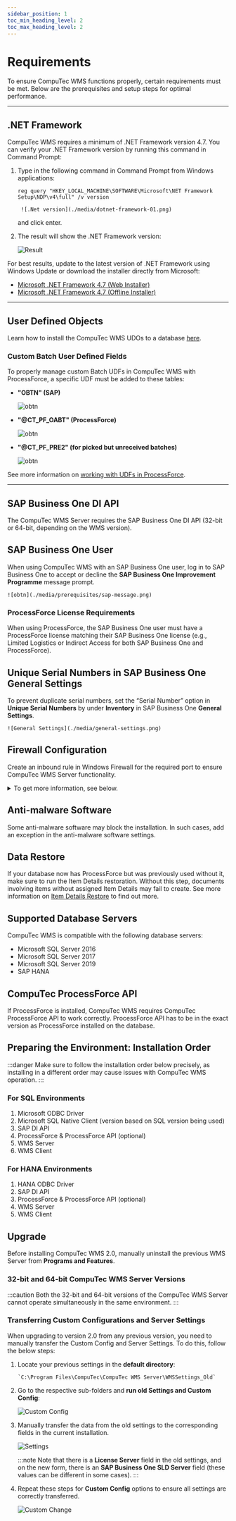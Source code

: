 ```yaml
---
sidebar_position: 1
toc_min_heading_level: 2
toc_max_heading_level: 2
---
```


# Requirements

To ensure CompuTec WMS functions properly, certain requirements must be met. Below are the prerequisites and setup steps for optimal performance.

---

## .NET Framework

CompuTec WMS requires a minimum of .NET Framework version 4.7. You can verify your .NET Framework version by running this command in Command Prompt:

1. Type in the following command in Command Prompt from Windows applications:

    ```text
    reg query "HKEY_LOCAL_MACHINE\SOFTWARE\Microsoft\NET Framework Setup\NDP\v4\full" /v version
    ```

        ![.Net version](./media/dotnet-framework-01.png)

    and click enter.

2. The result will show the .NET Framework version:

    ![Result](./media/dotnet-framework.png)

For best results, update to the latest version of .NET Framework using Windows Update or download the installer directly from Microsoft:

- [Microsoft .NET Framework 4.7 (Web Installer)](https://www.microsoft.com/en-us/download/details.aspx?id=55170)
- [Microsoft .NET Framework 4.7 (Offline Installer)](https://www.microsoft.com/en-us/download/details.aspx?id=55167)

---

## User Defined Objects

Learn how to install the CompuTec WMS UDOs to a database [here](./wms-server/overview.md).

### Custom Batch User Defined Fields

To properly manage custom Batch UDFs in CompuTec WMS with ProcessForce, a specific UDF must be added to these tables:

- **"OBTN" (SAP)**

    ![obtn](./media/prerequisites/obtn.png)

- **"@CT_PF_OABT" (ProcessForce)**

    ![obtn](./media/prerequisites/ct-pf-oabtct.png)

- **"@CT_PF_PRE2" (for picked but unreceived batches)**

    ![obtn](./media/prerequisites/ct-pf-pre2.png)

See more information on [working with UDFs in ProcessForce](/docs/processforce/administrator-guide/udfs).

---

## SAP Business One DI API

The CompuTec WMS Server requires the SAP Business One DI API (32-bit or 64-bit, depending on the WMS version).

## SAP Business One User

When using CompuTec WMS with an SAP Business One user, log in to SAP Business One to accept or decline the **SAP Business One Improvement Programme** message prompt.

    ![obtn](./media/prerequisites/sap-message.png)

### ProcessForce License Requirements

When using ProcessForce, the SAP Business One user must have a ProcessForce license matching their SAP Business One license (e.g., Limited Logistics or Indirect Access for both SAP Business One and ProcessForce).

## Unique Serial Numbers in SAP Business One General Settings

To prevent duplicate serial numbers, set the “Serial Number” option in **Unique Serial Numbers** by under **Inventory** in SAP Business One **General Settings**.

    ![General Settings](./media/general-settings.png)

## Firewall Configuration

Create an inbound rule in Windows Firewall for the required port to ensure CompuTec WMS Server functionality.

<details>
<summary>To get more information, see below.</summary>
<div>
    1. Open: **Control Panel > Windows Defender Firewall**:

        ![Firewall](./media/control-panel.png)

    2. Click **Advanced settings**:

        ![Firewall - settings](./media/advanced-settings.png)
    3. Select **Inbound Rules** and choose **New Rule...** in the **Actions** window - **this runs New Inbound Rule Wizard**:

        ![Inbound rule](./media/inbound-rule.png)
    4. Choose **Port** as the rule type:

        ![Port](./media/port.png)
    5. Choose **TCP** protocol and specify **31002** as the local port:

        ![TCP](./media/protocol-port.png)
    6. Choose the **Allow the connection** action:

        ![Allow the connection](./media/action-allow-connection.png)
    7. Choose all **profiles**:

        ![All Profiles](./media/profiles.png)
    8. Specify the **rule name** and click **"Finish"**:

        ![CompuTec License Server](./media/computec-wms.png)
</div>
</details>

## Anti-malware Software

Some anti-malware software may block the installation. In such cases, add an exception in the anti-malware software settings.

## Data Restore

If your database now has ProcessForce but was previously used without it, make sure to run the Item Details restoration. Without this step, documents involving items without assigned Item Details may fail to create. See more information on [Item Details Restore](./sap-business-one-settings/item-details-restore.md) to find out more.

## Supported Database Servers

CompuTec WMS is compatible with the following database servers:

- Microsoft SQL Server 2016
- Microsoft SQL Server 2017
- Microsoft SQL Server 2019
- SAP HANA

## CompuTec ProcessForce API

If ProcessForce is installed, CompuTec WMS requires CompuTec ProcessForce API to work correctly. ProcessForce API has to be in the exact version as ProcessForce installed on the database.

## Preparing the Environment: Installation Order

:::danger
    Make sure to follow the installation order below precisely, as installing in a different order may cause issues with CompuTec WMS operation.
:::

### For SQL Environments

1. Microsoft ODBC Driver
2. Microsoft SQL Native Client (version based on SQL version being used)
3. SAP DI API
4. ProcessForce & ProcessForce API (optional)
5. WMS Server
6. WMS Client

### For HANA Environments

1. HANA ODBC Driver
2. SAP DI API
3. ProcessForce & ProcessForce API (optional)
4. WMS Server
5. WMS Client

## Upgrade

Before installing CompuTec WMS 2.0, manually uninstall the previous WMS Server from **Programs and Features**.

### 32-bit and 64-bit CompuTec WMS Server Versions

:::caution
Both the 32-bit and 64-bit versions of the CompuTec WMS Server cannot operate simultaneously in the same environment.
:::

### Transferring Custom Configurations and Server Settings

When upgrading to version 2.0 from any previous version, you need to manually transfer the Custom Config and Server Settings. To do this, follow the below steps:

1. Locate your previous settings in the **default directory**:

    ```text
    `C:\Program Files\CompuTec\CompuTec WMS Server\WMSSettings_Old`
    ```

2. Go to the respective sub-folders and **run old Settings and Custom Config**:

    ![Custom Config](./media/cc-run.webp)

3. Manually transfer the data from the old settings to the corresponding fields in the current installation.

    ![Settings](./media/wms-settings.webp)

    :::note
    Note that there is a **License Server** field in the old settings, and on the new form, there is an **SAP Business One SLD Server** field (these values can be different in some cases).
    :::

4. Repeat these steps for **Custom Config** options to ensure all settings are correctly transferred.

    ![Custom Change](./media/custom-change.webp)
